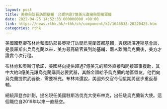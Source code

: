 ```yaml
---
layout: post
title: 美卿與防長訪問基輔　允提供逾7億美元直接與間接軍援
date: 2022-04-25 14:52:33.000000000 +08:00
link: https://news.rthk.hk/rthk/ch/component/k2/1645538-20220425.htm
categories: rthk
---
```


美國國務卿布林肯和國防部長奧斯汀訪問烏克蘭首都基輔，與總統澤連斯基會談，是俄羅斯出兵烏克蘭以來，美方最高級官員到訪基輔，兩人離開烏克蘭後，美方才證實今次行程。

布林肯和奧斯汀承諾，美國將向提供超過7億美元的額外直接和間接軍事援助，其中大約3億美元讓烏克蘭購買必要武器，其餘金額給予烏克蘭的地區盟友，他們向烏克蘭提供武器後，需要補充。布林肯還說，美國外交官今個星期將逐步重返基輔。

總統拜登亦計劃，提名現任美國駐斯洛伐克大使布林克，出任駐烏克蘭新大使。這個職位自2019年以來一直懸空。
